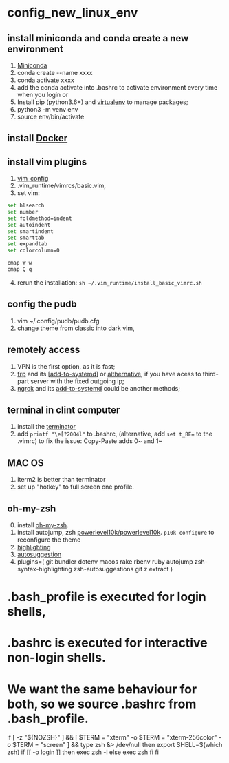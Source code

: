 # config_new_linux_env

## install miniconda and conda create a new environment
1. [Miniconda](https://docs.conda.io/en/latest/miniconda.html)
2. conda create --name xxxx
3. conda activate xxxx
4. add the conda activate into .bashrc to activate  environment every time when you login
or 
1. Install pip (python3.6+) and [virtualenv](https://packaging.python.org/guides/installing-using-pip-and-virtual-environments/) to manage packages;
2. python3 -m venv env
3. source env/bin/activate

## install [Docker](https://docs.docker.com/get-docker/)

## install vim plugins
1. [vim_config](https://github.com/amix/vimrc)
2. .vim_runtime/vimrcs/basic.vim, 
3. set vim:
```bash
set hlsearch
set number
set foldmethod=indent
set autoindent
set smartindent
set smarttab
set expandtab
set colorcolumn=0

cmap W w
cmap Q q
```
4. rerun the installation: `sh ~/.vim_runtime/install_basic_vimrc.sh`

## config the pudb
1. vim ~/.config/pudb/pudb.cfg
2. change theme from classic into dark vim,

## remotely access
1. VPN is the first option, as it is fast;
2. [frp](https://github.com/fatedier/frp) and its [[add-to-systemd]](https://github.com/fatedier/frp/blob/master/conf/systemd/frpc.service) or [althernative](https://gist.github.com/ihipop/4dc607caef7c874209521b10d18e35af#file-frp-systemd-md), if you have acess to third-part server with the fixed outgoing ip;
3. [ngrok](https://ngrok.com/) and its [add-to-systemd](https://github.com/vincenthsu/systemd-ngrok) could be another methods;

## terminal in clint computer
1. install the [terminator](https://gnometerminator.blogspot.com/p/introduction.html)
2. add `printf "\e[?2004l"` to .bashrc, (alternative, add `set t_BE=` to the .vimrc) to fix the issue: Copy-Paste adds 0~ and 1~

## MAC OS
1. iterm2 is better than terminator
2. set up "hotkey" to full screen one profile.

## oh-my-zsh 
0. install [oh-my-zsh](https://ohmyz.sh/#install).
1. install autojump, zsh [powerlevel10k/powerlevel10k](https://github.com/romkatv/powerlevel10k#oh-my-zsh). `p10k configure` to reconfigure the theme
2. [highlighting](https://github.com/zsh-users/zsh-syntax-highlighting/blob/master/INSTALL.md)
3. [autosuggestion](https://github.com/zsh-users/zsh-autosuggestions)
4. plugins=(
   git
   bundler
   dotenv
   macos
   rake
   rbenv
   ruby
   autojump
   zsh-syntax-highlighting
   zsh-autosuggestions
   git
   z
   extract
 )

# .bash_profile is executed for login shells,
# .bashrc is executed for interactive non-login shells.
# We want the same behaviour for both, so we source .bashrc from .bash_profile.

if [ -z "${NOZSH}" ] && [ $TERM = "xterm" -o $TERM = "xterm-256color" -o $TERM = "screen" ] && type zsh &> /dev/null
then
    export SHELL=$(which zsh)
    if [[ -o login ]]
    then
        exec zsh -l
    else
        exec zsh
    fi
fi
